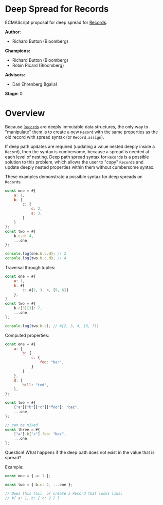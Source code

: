 # Deep Spread for Records

ECMAScript proposal for deep spread for [Records](https://github.com/tc39/proposal-record-tuple).

**Author:**

- Richard Button (Bloomberg)

**Champions:**

- Richard Button (Bloomberg)
- Robin Ricard (Bloomberg)

**Advisors:**

- Dan Ehrenberg (Igalia)

**Stage:** 0

# Overview

Because [`Record`s](https://github.com/tc39/proposal-record-tuple) are deeply immutable data structures, the only way to "manipulate" them is to create a new `Record` with the same properties as the old record with spread syntax (or `Record.assign`).

If deep path updates are required (updating a value nested deeply inside a `Record`), then the syntax is
cumbersome, because a spread is needed at each level of nesting. Deep path spread syntax for `Record`s is a possible solution to this problem, which allows the user to "copy" `Record`s and update deeply nested
properties within them without cumbersome syntax.

These examples demonstrate a possible syntax for deep spreads on `Record`s.

```js
const one = #{
    a: 1,
    b: {
        c: {
            d: 2,
            e: 3,
        }
    }
};
const two = #{
    b.c.d: 4,
    ...one,
};

console.log(one.b.c.d); // 2
console.log(two.b.c.d); // 4
```

Traversal through tuples:

```js
const one = #{
    a: 1,
    b: #{
        c: #[2, 3, 4, [5, 6]]
    },
}
const two = #{
    b.c[3][1]: 7,
    ...one,
};

console.log(two.b.c); // #[2, 3, 4, [5, 7]]
```

Computed properties:

```js
const one = #{
    a: {
        b: {
            c: {
                foo: "bar",
            }
        }
    },
    d: {
        bill: "ted",
    },
};

const two = #{
    ["a"]["b"]["c"]["foo"]: "baz",
    ...one,
};

// can be mixed
const three = #{
    ["a"].b["c"].foo: "baz",
    ...one,
};
```

Question! What happens if the deep path does not exist in the value that is spread?

Example:

```js
const one = { a: 1 };

const two = { b.c: 2, ...one };

// Does this fail, or create a Record that looks like:
// #{ a: 1, b: { c: 2 } }
```
